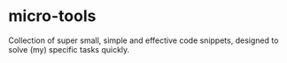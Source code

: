 # micro-tools
Collection of super small, simple and effective code snippets, designed to solve (my) specific tasks quickly.
